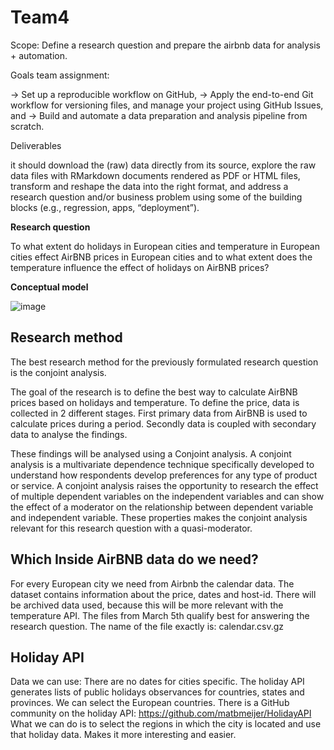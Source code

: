 # Team4

Scope:
Define a research question and prepare the airbnb data for analysis + automation.

Goals team assignment:

-> Set up a reproducible workflow on GitHub,
-> Apply the end-to-end Git workflow for versioning files, and manage your project using GitHub Issues, and
-> Build and automate a data preparation and analysis pipeline from scratch.

Deliverables

it should download the (raw) data directly from its source,
explore the raw data files with RMarkdown documents rendered as PDF or HTML files,
transform and reshape the data into the right format, and
address a research question and/or business problem using some of the building blocks (e.g., regression, apps, “deployment”).


**Research question** 

To what extent do holidays in European cities and temperature in European cities effect AirBNB prices in European cities and to what extent does the temperature influence the effect of holidays on AirBNB prices? 


**Conceptual model**

![image](https://user-images.githubusercontent.com/98961407/154074601-52ba977f-347f-4768-951f-4f902654b9b6.png)

## Research method 
The best research method for the previously formulated research question is the conjoint analysis.  

The goal of the research is to define the best way to calculate AirBNB prices based on holidays and temperature. To define the price, data is collected in 2 different stages. First primary data from AirBNB is used to calculate prices during a period. Secondly data is coupled with secondary data to analyse the findings. 

These findings will be analysed using a Conjoint analysis. A conjoint analysis is a multivariate dependence technique specifically developed to understand how respondents develop preferences for any type of product or service. A conjoint analysis raises the opportunity to research the effect of multiple dependent variables on the independent variables and can show the effect of a moderator on the relationship between dependent variable and independent variable. These properties makes the conjoint analysis relevant for this research question with a quasi-moderator. 

## Which Inside AirBNB data do we need?
For every European city we need from Airbnb the calendar data. The dataset contains information about the price, dates and host-id. There will be archived data used, because this will be more relevant with the temperature API. The files from March 5th qualify best for answering the research question. The name of the file exactly is: calendar.csv.gz 

## Holiday API
Data we can use: There are no dates for cities specific. The holiday API generates lists of public holidays observances for countries, states and provinces. We can select the European countries.
There is a GitHub community on the holiday API: https://github.com/matbmeijer/HolidayAPI 
What we can do is to select the regions in which the city is located and use that holiday data. Makes it more interesting and easier. 


